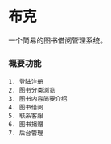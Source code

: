 # 布克 

一个简易的图书借阅管理系统。

### 概要功能
    1. 登陆注册
    2. 图书分类浏览
    3. 图书内容简要介绍
    4. 图书借阅
    5. 联系客服
    6. 图书捐赠
    7. 后台管理
